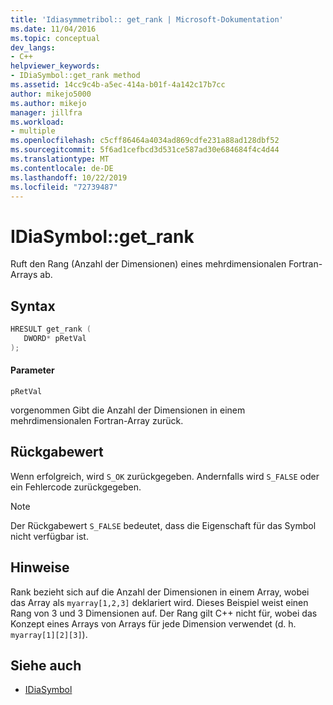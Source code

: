 ```yaml
---
title: 'Idiasymmetribol:: get_rank | Microsoft-Dokumentation'
ms.date: 11/04/2016
ms.topic: conceptual
dev_langs:
- C++
helpviewer_keywords:
- IDiaSymbol::get_rank method
ms.assetid: 14cc9c4b-a5ec-414a-b01f-4a142c17b7cc
author: mikejo5000
ms.author: mikejo
manager: jillfra
ms.workload:
- multiple
ms.openlocfilehash: c5cff86464a4034ad869cdfe231a88ad128dbf52
ms.sourcegitcommit: 5f6ad1cefbcd3d531ce587ad30e684684f4c4d44
ms.translationtype: MT
ms.contentlocale: de-DE
ms.lasthandoff: 10/22/2019
ms.locfileid: "72739487"
---
```

# <a name="idiasymbolget_rank"></a>IDiaSymbol::get_rank
Ruft den Rang (Anzahl der Dimensionen) eines mehrdimensionalen Fortran-Arrays ab.

## <a name="syntax"></a>Syntax

```C++
HRESULT get_rank ( 
   DWORD* pRetVal
);
```

#### <a name="parameters"></a>Parameter
 `pRetVal`

vorgenommen Gibt die Anzahl der Dimensionen in einem mehrdimensionalen Fortran-Array zurück.

## <a name="return-value"></a>Rückgabewert
 Wenn erfolgreich, wird `S_OK` zurückgegeben. Andernfalls wird `S_FALSE` oder ein Fehlercode zurückgegeben.

> [!NOTE]
> Der Rückgabewert `S_FALSE` bedeutet, dass die Eigenschaft für das Symbol nicht verfügbar ist.

## <a name="remarks"></a>Hinweise
 Rank bezieht sich auf die Anzahl der Dimensionen in einem Array, wobei das Array als `myarray[1,2,3]` deklariert wird. Dieses Beispiel weist einen Rang von 3 und 3 Dimensionen auf. Der Rang gilt C++ nicht für, wobei das Konzept eines Arrays von Arrays für jede Dimension verwendet (d. h. `myarray[1][2][3]`).

## <a name="see-also"></a>Siehe auch
- [IDiaSymbol](../../debugger/debug-interface-access/idiasymbol.md)